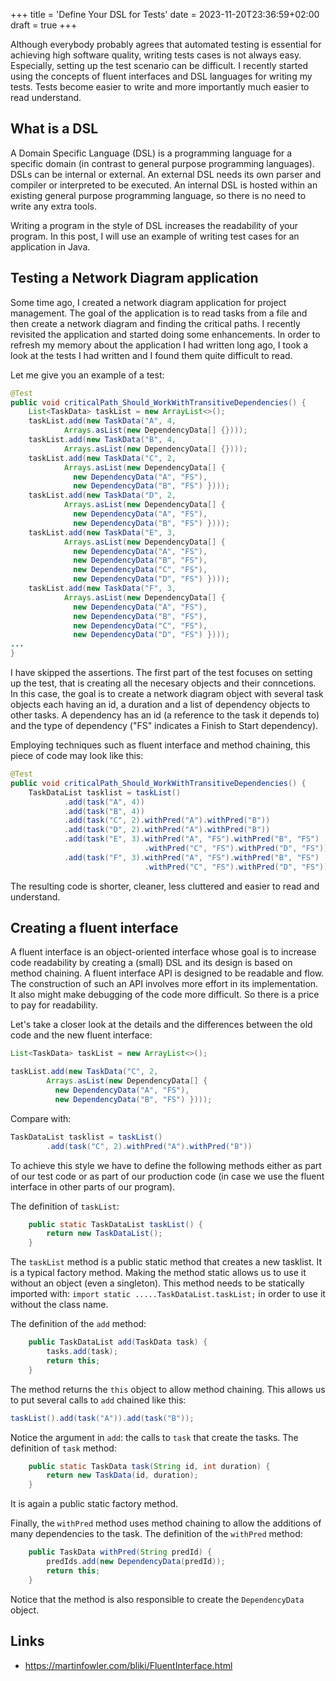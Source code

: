 +++
title = 'Define Your DSL for Tests'
date = 2023-11-20T23:36:59+02:00
draft = true
+++

Although everybody probably agrees that automated testing is essential for achieving high software quality, writing tests cases is not always easy. Especially, setting up the test scenario can be difficult. I recently started using the concepts of fluent interfaces and  DSL languages for writing my tests. Tests become easier to write and more importantly much easier to read understand.

## What is a DSL

A Domain Specific Language (DSL) is a programming language for a specific domain (in contrast to general purpose programming languages). DSLs can be internal or external. An external DSL needs its own parser and compiler or interpreted to be executed. An internal DSL is hosted within an existing general purpose programming language, so there is no need to write any extra tools.

Writing a program in the style of DSL increases the readability of your program. In this post, I will use an example of writing test cases for an application in Java.

## Testing a Network Diagram application

Some time ago, I created a network diagram application for project management. The goal of the application is to read tasks from a file and then create a network diagram and finding the critical paths. I recently revisited the application and started doing some enhancements. In order to refresh my memory about the application I had written long ago, I took a look at the tests I had written and I found them quite difficult to read.

Let me give you an example of a test:

```java
@Test
public void criticalPath_Should_WorkWithTransitiveDependencies() {
    List<TaskData> taskList = new ArrayList<>();
    taskList.add(new TaskData("A", 4,
            Arrays.asList(new DependencyData[] {})));
    taskList.add(new TaskData("B", 4,
            Arrays.asList(new DependencyData[] {})));
    taskList.add(new TaskData("C", 2,
            Arrays.asList(new DependencyData[] {
              new DependencyData("A", "FS"),
              new DependencyData("B", "FS") })));
    taskList.add(new TaskData("D", 2,
            Arrays.asList(new DependencyData[] {
              new DependencyData("A", "FS"),
              new DependencyData("B", "FS") })));
    taskList.add(new TaskData("E", 3,
            Arrays.asList(new DependencyData[] {
              new DependencyData("A", "FS"),
              new DependencyData("B", "FS"),
              new DependencyData("C", "FS"),
              new DependencyData("D", "FS") })));
    taskList.add(new TaskData("F", 3,
            Arrays.asList(new DependencyData[] {
              new DependencyData("A", "FS"),
              new DependencyData("B", "FS"),
              new DependencyData("C", "FS"),
              new DependencyData("D", "FS") })));
...
}
```

I have skipped the assertions. The first part of the test focuses on setting up the test, that is creating all the necesary objects and their conncetions. In this case, the goal is to create a network diagram object with several task objects each having an id, a duration and a list of dependency objects to other tasks. A dependency has an id (a reference to the task it depends to) and the type of dependency ("FS" indicates a Finish to Start dependency).

Employing techniques such as fluent interface and  method chaining, this piece of code may look like this:

```java
@Test
public void criticalPath_Should_WorkWithTransitiveDependencies() {
    TaskDataList tasklist = taskList()
            .add(task("A", 4))
            .add(task("B", 4))
            .add(task("C", 2).withPred("A").withPred("B"))
            .add(task("D", 2).withPred("A").withPred("B"))
            .add(task("E", 3).withPred("A", "FS").withPred("B", "FS")
                              .withPred("C", "FS").withPred("D", "FS"))
            .add(task("F", 3).withPred("A", "FS").withPred("B", "FS")
                              .withPred("C", "FS").withPred("D", "FS"));
```

The resulting code is shorter, cleaner, less cluttered and easier to read and understand.

## Creating a fluent interface

A fluent interface is an object-oriented interface whose goal is to increase code readability by creating a (small) DSL and its design is based on method chaining. A fluent interface API is designed to be readable and flow.  The construction of such an API involves more effort in its implementation. It also might make debugging of the code more difficult. So there is a price to pay for readability.

Let's take a closer look at the details and the differences between the old code and the new fluent interface:

```java
List<TaskData> taskList = new ArrayList<>();

taskList.add(new TaskData("C", 2,
        Arrays.asList(new DependencyData[] {
          new DependencyData("A", "FS"),
          new DependencyData("B", "FS") })));
```                  
Compare with:

```java
TaskDataList tasklist = taskList()
        .add(task("C", 2).withPred("A").withPred("B"))
```
To achieve this style we have to define the following methods either as part of our test code or as part of our production code (in case we use
the fluent interface in other parts of our program).

The definition of `taskList`:
```java
    public static TaskDataList taskList() {
        return new TaskDataList();
    }
```
The `taskList` method is a public static method that creates a new tasklist.
It is a typical factory method. Making the method static allows us to use it without an object (even a singleton).
 This method needs to be statically imported with:
`import static .....TaskDataList.taskList;` in order to use it without the class name.

The definition of the `add` method:

```java
    public TaskDataList add(TaskData task) {
        tasks.add(task);
        return this;
    }
```
The method returns the `this` object to allow method chaining. This allows us to put several calls to `add` chained like this:
```java
taskList().add(task("A")).add(task("B"));
```

Notice the argument in `add`: the calls to `task` that create the tasks. The definition of `task` method:
```java
    public static TaskData task(String id, int duration) {
        return new TaskData(id, duration);
    }
```

It is again a public static factory method.

Finally, the `withPred` method uses method chaining to allow the additions of many dependencies to the task. The definition of 
the `withPred` method:

```java
    public TaskData withPred(String predId) {
        predIds.add(new DependencyData(predId));
        return this;
    }
```
Notice that the method is also responsible to create the `DependencyData` object.

## Links

- https://martinfowler.com/bliki/FluentInterface.html
